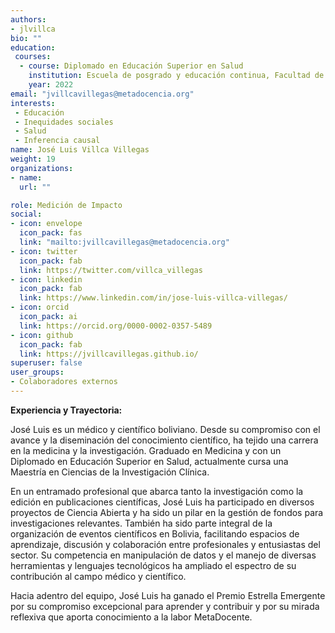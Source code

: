 ```yaml
---
authors:
- jlvillca
bio: ""
education: 
 courses:
  - course: Diplomado en Educación Superior en Salud
    institution: Escuela de posgrado y educación continua, Facultad de Medicina, Universidad Mayor de San Simón, Cochabamba, Bolivia.
    year: 2022
email: "jvillcavillegas@metadocencia.org"
interests:
 - Educación
 - Inequidades sociales
 - Salud
 - Inferencia causal 
name: José Luis Villca Villegas 
weight: 19
organizations:
- name: 
  url: ""

role: Medición de Impacto
social:
- icon: envelope
  icon_pack: fas
  link: "mailto:jvillcavillegas@metadocencia.org"
- icon: twitter
  icon_pack: fab
  link: https://twitter.com/villca_villegas
- icon: linkedin
  icon_pack: fab
  link: https://www.linkedin.com/in/jose-luis-villca-villegas/
- icon: orcid
  icon_pack: ai
  link: https://orcid.org/0000-0002-0357-5489
- icon: github
  icon_pack: fab
  link: https://jvillcavillegas.github.io/
superuser: false
user_groups:
- Colaboradores externos
---
```


**Experiencia y Trayectoria:**

José Luis es un médico y científico boliviano. Desde su compromiso con el avance y la diseminación del conocimiento científico, ha tejido una carrera en la medicina y la investigación. Graduado en Medicina y con un Diplomado en Educación Superior en Salud, actualmente cursa una Maestría en Ciencias de la Investigación Clínica. 

En un entramado profesional que abarca tanto la investigación como la edición en publicaciones científicas, José Luis ha participado en diversos proyectos de Ciencia Abierta y ha sido un pilar en la gestión de fondos para investigaciones relevantes. También ha sido parte integral de la organización de eventos científicos en Bolivia, facilitando espacios de aprendizaje, discusión y colaboración entre profesionales y entusiastas del sector. Su competencia en manipulación de datos y el manejo de diversas herramientas y lenguajes tecnológicos ha ampliado el espectro de su contribución al campo médico y científico. 

Hacia adentro del equipo, José Luis ha ganado el Premio Estrella Emergente por su compromiso excepcional para aprender y contribuir y por su mirada reflexiva que aporta conocimiento a la labor MetaDocente.
